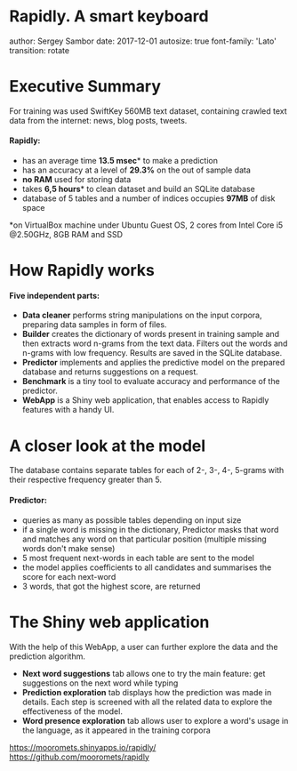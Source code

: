 <style>
.reveal h1,
.reveal h2,
.reveal h3{
   margin-bottom: .6em;
   color: #95a5a6;
   font-weight: bold;
}
.reveal h4,
.reveal h5,
.reveal h6 { 
   margin-bottom: .6em;
   color: #2C3E50;
   font-size: 120%
}

.reveal p,
.reveal table {
   margin-bottom: 1em; 
   color: #2C3E50;
}

.reveal li {
   margin-bottom: .4em;
   color: #2C3E50;
}

.section .reveal .state-background {
  background: #2C3E50;
}

.section .reveal h1,
.section .reveal p {
    color: #18BC9C;
    position: relative;
    top: 4%;
}

.reveal strong {
  color: #18BC9C;
}

.rap {
  color: #18BC9C;
  font-weight: 900;
}

</style>

Rapidly. A smart keyboard
========================================================
author: Sergey Sambor 
date: 2017-12-01
autosize: true
font-family: 'Lato'
transition: rotate

Executive Summary
========================================================
For training was used SwiftKey 560MB text dataset, containing crawled text data from the internet: news, blog posts, tweets.  

#### Rapidly:
- has an average time <strong>13.5 msec</strong>* to make a prediction
- has an accuracy at a level of <strong>29.3%</strong> on the out of sample data
- <strong>no RAM</strong> used for storing data
- takes <strong>6,5 hours</strong>* to clean dataset and build an SQLite database
- database of 5 tables and a number of indices occupies <strong>97MB</strong> of disk space

*on VirtualBox machine under Ubuntu Guest OS, 2 cores from Intel Core i5 @2.50GHz, 8GB RAM and SSD

How Rapidly works
========================================================
#### Five independent parts:
 - <strong>Data cleaner</strong> performs string manipulations on the input corpora, preparing data samples in form of files.
 - <strong>Builder</strong> creates the dictionary of words present in training sample and then extracts word n-grams from the text data. Filters out the words and n-grams with low frequency. Results are saved in the SQLite database.
 - <strong>Predictor</strong> implements and applies the predictive model on the prepared database and returns suggestions on a request.
 - <strong>Benchmark</strong> is a tiny tool to evaluate accuracy and performance of the predictor.
 - <strong>WebApp</strong> is a Shiny web application, that enables access to Rapidly features with a handy UI.

A closer look at the model
========================================================
The database contains separate tables for each of 2-, 3-, 4-, 5-grams with their respective frequency greater than 5. 
#### Predictor:
- queries as many as possible tables depending on input size
- if a single word is missing in the dictionary, Predictor masks that word and matches any word on that particular position (multiple missing words don't make sense)
- 5 most frequent next-words in each table are sent to the model
- the model applies coefficients to all candidates and summarises the score for each next-word
- 3 words, that got the highest score, are returned 

The Shiny web application
========================================================
With the help of this WebApp, a user can further explore the data and the prediction algorithm.
- <strong>Next word suggestions</strong> tab allows one to try the main feature: get suggestions on the next word while typing
- <strong>Prediction exploration</strong> tab displays how the prediction was made in details. Each step is screened with all the related data to explore the effectiveness of the model.
- <strong>Word presence exploration</strong> tab allows user to explore a word's usage in the language, as it appeared in the training corpora 

https://mooromets.shinyapps.io/rapidly/
https://github.com/mooromets/rapidly
